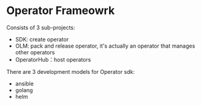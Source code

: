 # Operator Frameowrk 

Consists of 3 sub-projects:

- SDK: create operator
- OLM: pack and release operator, it's actually an operator that manages other operators
- OperatorHub：host operators

There are 3 development models for Operator sdk:

- ansible
- golang
- helm
